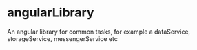 # angularLibrary
An angular library for common tasks, for example a dataService, storageService, messengerService etc
